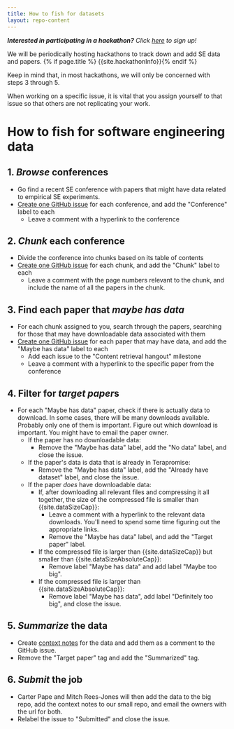 ```yaml
---
title: How to fish for datasets
layout: repo-content
---
```


**_Interested in participating in a hackathon?_**
_Click [here](https://docs.google.com/forms/d/18s9ZLb7TTLcXVRovqRcn5YEN6Js9aJZgPfn_2qz3WFE/viewform?usp=send_form) to sign up!_

We will be periodically hosting hackathons to track down and add SE data and papers.
{% if page.title %} {{site.hackathonInfo}}{% endif %}

Keep in mind that, in most hackathons, we will only be concerned with steps 3 through 5.

When working on a specific issue, it is vital that you assign yourself to that issue so that others are not replicating your work.

# How to fish for software engineering data

## 1. *Browse* conferences

* Go find a recent SE conference with papers that might have data related to empirical SE experiments.
* [Create one GitHub issue](https://github.com/opensciences/opensciences.github.io/issues/new) for each conference, and add the "Conference" label to each
    * Leave a comment with a hyperlink to the conference

## 2. *Chunk* each conference

* Divide the conference into chunks based on its table of contents
* [Create one GitHub issue](https://github.com/opensciences/opensciences.github.io/issues/new) for each chunk, and add the "Chunk" label to each
    * Leave a comment with the page numbers relevant to the chunk, and include the name of all the papers in the chunk.

## 3. Find each paper that *maybe has data*

* For each chunk assigned to you, search through the papers, searching for those that may have downloadable data associated with them
* [Create one GitHub issue](https://github.com/opensciences/opensciences.github.io/issues/new) for each paper that may have data, and add the "Maybe has data" label to each
    * Add each issue to the "Content retrieval hangout" milestone
    * Leave a comment with a hyperlink to the specific paper from the conference

## 4. Filter for *target paper*s

* For each "Maybe has data" paper, check if there is actually data to download. In some cases, there will be many downloads available. Probably only one of them is important. Figure out which download is important. You might have to email the paper owner.
    * If the paper has no downloadable data:
        * Remove the "Maybe has data" label, add the "No data" label, and close the issue.
    * If the paper's data is data that is already in Terapromise:
        * Remove the "Maybe has data" label, add the "Already have dataset" label, and close the issue.
    * If the paper _does_ have downloadable data:
        * If, after downloading all relevant files and compressing it all together, the size of the compressed file is smaller than {{site.dataSizeCap}}:
            * Leave a comment with a hyperlink to the relevant data downloads. You'll need to spend some time figuring out the appropriate links.
            * Remove the "Maybe has data" label, and add the "Target paper" label.
        * If the compressed file is larger than {{site.dataSizeCap}} but smaller than {{site.dataSizeAbsoluteCap}}:
            * Remove label "Maybe has data" and add label "Maybe too big".
        * If the compressed file is larger than {{site.dataSizeAbsoluteCap}}:
            * Remove label "Maybe has data", add label "Definitely too big", and close the issue.

## 5. *Summarize* the data
* Create [context notes](/repo/contribute/contextnotes.html) for the data and add them as a comment to the GitHub issue.
* Remove the "Target paper" tag and add the "Summarized" tag.

## 6. *Submit* the job

* Carter Pape and Mitch Rees-Jones will then add the data to the big repo, add the context notes to our small repo, and email the owners with the url for both.
* Relabel the issue to "Submitted" and close the issue.
